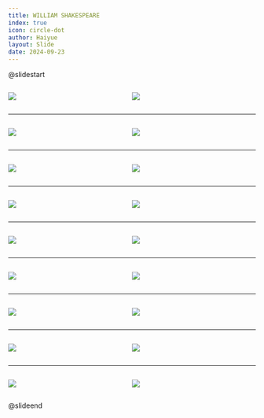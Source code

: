 ```yaml
---
title: WILLIAM SHAKESPEARE
index: true
icon: circle-dot
author: Haiyue
layout: Slide
date: 2024-09-23
---
```

 
@slidestart

<div style="display:flex">
<div style="flex:1">

![](/reading/english/Level-O/WILLIAM%20SHAKESPEARE/001.webp)
</div>
<div style="flex:1">

![](/reading/english/Level-O/WILLIAM%20SHAKESPEARE/002.webp)
</div>
</div>

---

<div style="display:flex">
<div style="flex:1">

![](/reading/english/Level-O/WILLIAM%20SHAKESPEARE/003.webp)
</div>
<div style="flex:1">

![](/reading/english/Level-O/WILLIAM%20SHAKESPEARE/004.webp)
</div>
</div>

---

<div style="display:flex">
<div style="flex:1">

![](/reading/english/Level-O/WILLIAM%20SHAKESPEARE/005.webp)
</div>
<div style="flex:1">

![](/reading/english/Level-O/WILLIAM%20SHAKESPEARE/006.webp)
</div>
</div>

---

<div style="display:flex">
<div style="flex:1">

![](/reading/english/Level-O/WILLIAM%20SHAKESPEARE/007.webp)
</div>
<div style="flex:1">

![](/reading/english/Level-O/WILLIAM%20SHAKESPEARE/008.webp)
</div>
</div>

---

<div style="display:flex">
<div style="flex:1">

![](/reading/english/Level-O/WILLIAM%20SHAKESPEARE/009.webp)
</div>
<div style="flex:1">

![](/reading/english/Level-O/WILLIAM%20SHAKESPEARE/010.webp)
</div>
</div>

---

<div style="display:flex">
<div style="flex:1">

![](/reading/english/Level-O/WILLIAM%20SHAKESPEARE/011.webp)
</div>
<div style="flex:1">

![](/reading/english/Level-O/WILLIAM%20SHAKESPEARE/012.webp)
</div>
</div>

---

<div style="display:flex">
<div style="flex:1">

![](/reading/english/Level-O/WILLIAM%20SHAKESPEARE/013.webp)
</div>
<div style="flex:1">

![](/reading/english/Level-O/WILLIAM%20SHAKESPEARE/014.webp)
</div>
</div>

---

<div style="display:flex">
<div style="flex:1">

![](/reading/english/Level-O/WILLIAM%20SHAKESPEARE/015.webp)
</div>
<div style="flex:1">

![](/reading/english/Level-O/WILLIAM%20SHAKESPEARE/016.webp)
</div>
</div>

---

<div style="display:flex">
<div style="flex:1">

![](/reading/english/Level-O/WILLIAM%20SHAKESPEARE/017.webp)
</div>
<div style="flex:1">

![](/reading/english/Level-O/WILLIAM%20SHAKESPEARE/018.webp)
</div>
</div>

@slideend